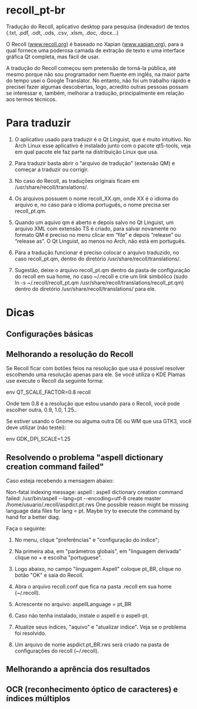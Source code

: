 # recoll_pt-br
Tradução do Recoll, aplicativo desktop para pesquisa (indexador) de textos (.txt, .pdf, .odt, .ods, .csv, .xlsm, .doc, .docx...)

O Recoll (www.recoll.org) é baseado no Xapian (www.xapian.org), para a qual fornece uma poderosa camada de extração de texto e uma interface gráfica Qt completa, mas fácil de usar.

A tradução do Recoll começou sem pretensão de torná-la pública, até mesmo porque não sou programador nem fluente em inglês, na maior parte do tempo usei o Google Translator. No entanto, não foi um trabalho rápido e precisei fazer algumas descobertas, logo, acredito outras pessoas possam se interessar e, também, melhorar a tradução, principalmente em relação aos termos técnicos. 

# Para traduzir

1. O aplicativo usado para traduzir é o Qt Linguist, que é muito intuitivo. No Arch Linux esse aplicativo é instalado junto com o pacote qt5-tools, veja em qual pacote ele faz parte na distribuição Linux que usa.

2. Para traduzir basta abrir o "arquivo de tradução" (extensão QM) e começar a traduzir ou corrigir. 

3. No caso do Recoll, as traduções originais ficam em /usr/share/recoll/translations/.

4. Os arquivos possuem o nome recoll_XX.qm, onde XX é o idioma do arquivo e, no caso para o idioma português, o nome precisa ser recoll_pt.qm.

5. Quando um aquivo qm é aberto e depois salvo no Qt Linguist, um arquivo XML com extensão TS é criado, para salvar novamente no formato QM é preciso no menu clicar em “file” e depois “release” ou “release as”. O Qt Linguist, ao menos no Arch, não está em português.

6. Para a tradução funcionar é preciso colocar o arquivo traduzido, no caso recoll_pt.qm, dentro do diretório /usr/share/recoll/translations/.

7. Sugestão, deixe o arquivo recoll_pt.qm dentro da pasta de configuração do recoll em sua home, no caso ~/.recoll e crie um link simbólico (sudo ln -s ~/.recoll/recoll_pt.qm /usr/share/recoll/translations/recoll_pt.qm) dentro do diretório /usr/share/recoll/translations/ para ele.

# Dicas

## Configurações básicas

## Melhorando a resolução do Recoll

Se Recoll ficar com botões feios na resolução que usa é possível resolver escolhendo uma resolução apenas para ele. Se você utiliza o KDE Plamas use execute o Recoll da seguinte forma:

env QT_SCALE_FACTOR=0.8 recoll

Onde tem 0.8 é a resolução que estou usando para o Recoll, você pode escolher outra, 0.9, 1.0, 1.25..

Se estiver usando o Gnome ou alguma outra DE ou WM que usa GTK3, você deve utilizar (não testei):

env GDK_DPI_SCALE=1.25

## Resolvendo o problema "aspell dictionary creation command failed"

Caso esteja recebendo a mensagem abaixo:

Non-fatal indexing message: 
aspell : aspell dictionary creation command failed: /usr/bin/aspell --lang=pt --encoding=utf-8 create master /home/usuario/.recoll/aspdict.pt.rws One possible reason might be missing language data files for lang = pt. Maybe try to execute the command by hand for a better diag.

Faça o seguinte:

1. No menu, clique "preferências" e "configuração do índice";

2. Na primeira aba, em "parâmetros globais", em "linguagem derivada" clique no + e escolha "portuguese".

3. Logo abaixo, no campo "linguagem Aspell" coloque pt_BR, clique no botão "OK" e saia do Recoll.

4. Abra o arquivo recoll.conf que fica na pasta .recoll em sua home (~/.recoll).

5. Acrescente no arquivo: aspellLanguage = pt_BR

6. Caso não tenha instalado, instale o aspell e o aspell-pt.

7. Atualize seus índices, "aquivo" e "atualizar indice". Veja se o problema foi resolvido.

8. Um arquivo de nome aspdict.pt_BR.rws será criado na pasta de configurações do recoll (~/.recoll).

## Melhorando a aprência dos resultados

## OCR (reconhecimento óptico de caracteres) e índices múltiplos



